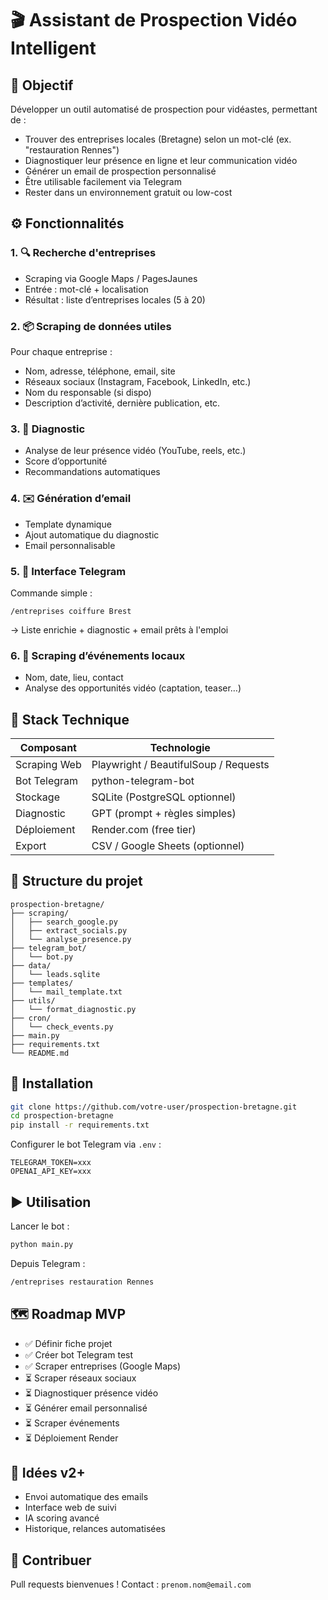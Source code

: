 # 🎬 Assistant de Prospection Vidéo Intelligent

## 📌 Objectif
Développer un outil automatisé de prospection pour vidéastes, permettant de :
- Trouver des entreprises locales (Bretagne) selon un mot-clé (ex. "restauration Rennes")
- Diagnostiquer leur présence en ligne et leur communication vidéo
- Générer un email de prospection personnalisé
- Être utilisable facilement via Telegram
- Rester dans un environnement gratuit ou low-cost

## ⚙️ Fonctionnalités

### 1. 🔍 Recherche d'entreprises
- Scraping via Google Maps / PagesJaunes
- Entrée : mot-clé + localisation
- Résultat : liste d’entreprises locales (5 à 20)

### 2. 📦 Scraping de données utiles
Pour chaque entreprise :
- Nom, adresse, téléphone, email, site
- Réseaux sociaux (Instagram, Facebook, LinkedIn, etc.)
- Nom du responsable (si dispo)
- Description d’activité, dernière publication, etc.

### 3. 🧠 Diagnostic
- Analyse de leur présence vidéo (YouTube, reels, etc.)
- Score d’opportunité
- Recommandations automatiques

### 4. ✉️ Génération d’email
- Template dynamique
- Ajout automatique du diagnostic
- Email personnalisable

### 5. 🤖 Interface Telegram
Commande simple :
```
/entreprises coiffure Brest
```

→ Liste enrichie + diagnostic + email prêts à l'emploi

### 6. 🎉 Scraping d’événements locaux
- Nom, date, lieu, contact
- Analyse des opportunités vidéo (captation, teaser…)

## 🧰 Stack Technique

| Composant | Technologie |
|----------|-------------|
| Scraping Web | Playwright / BeautifulSoup / Requests |
| Bot Telegram | python-telegram-bot |
| Stockage | SQLite (PostgreSQL optionnel) |
| Diagnostic | GPT (prompt + règles simples) |
| Déploiement | Render.com (free tier) |
| Export | CSV / Google Sheets (optionnel) |

## 📁 Structure du projet

```
prospection-bretagne/
├── scraping/
│   ├── search_google.py
│   ├── extract_socials.py
│   └── analyse_presence.py
├── telegram_bot/
│   └── bot.py
├── data/
│   └── leads.sqlite
├── templates/
│   └── mail_template.txt
├── utils/
│   └── format_diagnostic.py
├── cron/
│   └── check_events.py
├── main.py
├── requirements.txt
└── README.md
```

## 🚀 Installation

```bash
git clone https://github.com/votre-user/prospection-bretagne.git
cd prospection-bretagne
pip install -r requirements.txt
```

Configurer le bot Telegram via `.env` :

```
TELEGRAM_TOKEN=xxx
OPENAI_API_KEY=xxx
```

## ▶️ Utilisation

Lancer le bot :
```bash
python main.py
```

Depuis Telegram :
```bash
/entreprises restauration Rennes
```

## 🗺️ Roadmap MVP

- ✅ Définir fiche projet
- ✅ Créer bot Telegram test
- ✅ Scraper entreprises (Google Maps)
- ⏳ Scraper réseaux sociaux
- ⏳ Diagnostiquer présence vidéo
- ⏳ Générer email personnalisé
- ⏳ Scraper événements
- ⏳ Déploiement Render

## 🔮 Idées v2+

- Envoi automatique des emails
- Interface web de suivi
- IA scoring avancé
- Historique, relances automatisées

## 🤝 Contribuer

Pull requests bienvenues ! Contact : `prenom.nom@email.com`
